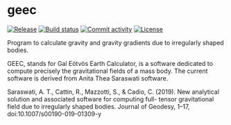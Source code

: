 # geec

[![Release](https://img.shields.io/github/v/release/julienpaul/geec)](https://img.shields.io/github/v/release/julienpaul/geec)
[![Build status](https://img.shields.io/github/actions/workflow/status/julienpaul/geec/main.yml?branch=main)](https://github.com/julienpaul/geec/actions/workflows/main.yml?query=branch%3Amain)
[![Commit activity](https://img.shields.io/github/commit-activity/m/julienpaul/geec)](https://img.shields.io/github/commit-activity/m/julienpaul/geec)
[![License](https://img.shields.io/github/license/julienpaul/geec)](https://img.shields.io/github/license/julienpaul/geec)

Program to calculate gravity and gravity gradients due to irregularly shaped bodies.

GEEC, stands for Gal Eötvös Earth Calculator, is a software dedicated to compute precisely the gravitational fields of a mass body. 
The current software is derived from Anita Thea Saraswati software.

Saraswati, A. T., Cattin, R., Mazzotti, S., & Cadio, C. (2019). New analytical solution and associated software for computing full- tensor gravitational field due to irregularly shaped bodies. Journal of Geodesy, 1–17, doi:10.1007/s00190-019-01309-y

